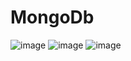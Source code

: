# MongoDb
![image](https://github.com/aysebayrak/MongoDb/assets/73500636/4fce3fc5-97b3-4ff1-9af1-253439590623)
![image](https://github.com/aysebayrak/MongoDb/assets/73500636/cd6eba09-ea6e-43a2-be8c-f27db135a915)
![image](https://github.com/aysebayrak/MongoDb/assets/73500636/afaa3467-98e9-4c8d-97f8-12615bf405ac)
